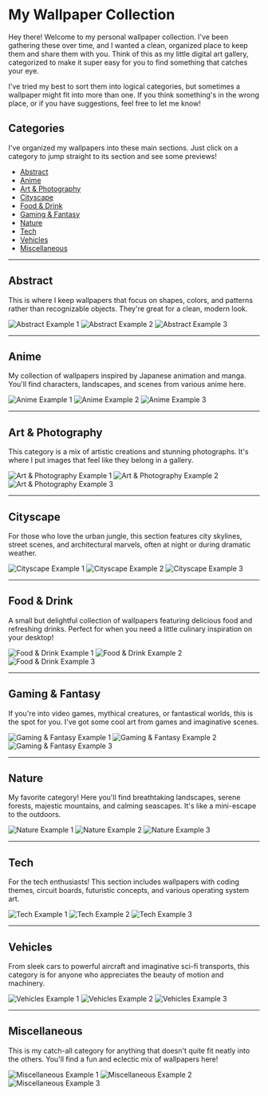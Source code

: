# My Wallpaper Collection

Hey there! Welcome to my personal wallpaper collection. I've been gathering these over time, and I wanted a clean, organized place to keep them and share them with you. Think of this as my little digital art gallery, categorized to make it super easy for you to find something that catches your eye.

I've tried my best to sort them into logical categories, but sometimes a wallpaper might fit into more than one. If you think something's in the wrong place, or if you have suggestions, feel free to let me know!

## Categories

I've organized my wallpapers into these main sections. Just click on a category to jump straight to its section and see some previews!

- [Abstract](#abstract)
- [Anime](#anime)
- [Art & Photography](#art--photography)
- [Cityscape](#cityscape)
- [Food & Drink](#food--drink)
- [Gaming & Fantasy](#gaming--fantasy)
- [Nature](#nature)
- [Tech](#tech)
- [Vehicles](#vehicles)
- [Miscellaneous](#miscellaneous)

---

## Abstract

This is where I keep wallpapers that focus on shapes, colors, and patterns rather than recognizable objects. They're great for a clean, modern look.

![Abstract Example 1](abstract/abstract.jpg)
![Abstract Example 2](abstract/colorful-planets.jpg)
![Abstract Example 3](https://raw.githubusercontent.com/aniismess/walls/main/abstract/wave.jpg)

---

## Anime

My collection of wallpapers inspired by Japanese animation and manga. You'll find characters, landscapes, and scenes from various anime here.

![Anime Example 1](anime/Anime-Girl-Night-Sky.jpg)
![Anime Example 2](anime/Luffy_from_One_Piece_5160x2160.jpeg)
![Anime Example 3](https://raw.githubusercontent.com/aniismess/walls/main/anime/zelda.png)

---

## Art & Photography

This category is a mix of artistic creations and stunning photographs. It's where I put images that feel like they belong in a gallery.

![Art & Photography Example 1](art_photography/1.jpg)
![Art & Photography Example 2](art_photography/beautiful.jpg)
![Art & Photography Example 3](https://raw.githubusercontent.com/aniismess/walls/main/art_photography/skull.jpg)

---

## Cityscape

For those who love the urban jungle, this section features city skylines, street scenes, and architectural marvels, often at night or during dramatic weather.

![Cityscape Example 1](cityscape/City-Night.png)
![Cityscape Example 2](cityscape/japan-street-Dark.png)
![Cityscape Example 3](https://raw.githubusercontent.com/aniismess/walls/main/cityscape/pixel_big_city.png)

---

## Food & Drink

A small but delightful collection of wallpapers featuring delicious food and refreshing drinks. Perfect for when you need a little culinary inspiration on your desktop!

![Food & Drink Example 1](food_drink/coffee.jpg)
![Food & Drink Example 2](food_drink/sushi.jpg)
![Food & Drink Example 3](https://raw.githubusercontent.com/aniismess/walls/main/food_drink/cinnamon-rolls.jpg)

---

## Gaming & Fantasy

If you're into video games, mythical creatures, or fantastical worlds, this is the spot for you. I've got some cool art from games and imaginative scenes.

![Gaming & Fantasy Example 1](gaming_fantasy/Spider-man.jpg)
![Gaming & Fantasy Example 2](gaming_fantasy/Kratos-gow-red.jpg)
![Gaming & Fantasy Example 3](https://raw.githubusercontent.com/aniismess/walls/main/gaming_fantasy/pixelart_forest.jpg)

---

## Nature

My favorite category! Here you'll find breathtaking landscapes, serene forests, majestic mountains, and calming seascapes. It's like a mini-escape to the outdoors.

![Nature Example 1](nature/forest.jpg)
![Nature Example 2](nature/waterfall.jpg)
![Nature Example 3](https://raw.githubusercontent.com/aniismess/walls/main/nature/sunset.jpg)

---

## Tech

For the tech enthusiasts! This section includes wallpapers with coding themes, circuit boards, futuristic concepts, and various operating system art.

![Tech Example 1](tech/coding.png)
![Tech Example 2](tech/keyboard.jpg)
![Tech Example 3](https://raw.githubusercontent.com/aniismess/walls/main/tech/linux-penguin.jpg)

---

## Vehicles

From sleek cars to powerful aircraft and imaginative sci-fi transports, this category is for anyone who appreciates the beauty of motion and machinery.

![Vehicles Example 1](vehicles/bmw.jpg)
![Vehicles Example 2](vehicles/plane_sunset.png)
![Vehicles Example 3](https://raw.githubusercontent.com/aniismess/walls/main/vehicles/road.jpg)

---

## Miscellaneous

This is my catch-all category for anything that doesn't quite fit neatly into the others. You'll find a fun and eclectic mix of wallpapers here!

![Miscellaneous Example 1](misc/astronaut.jpg)
![Miscellaneous Example 2](misc/cat.jpg)
![Miscellaneous Example 3](https://raw.githubusercontent.com/aniismess/walls/main/misc/gruvbox_girl.png)
